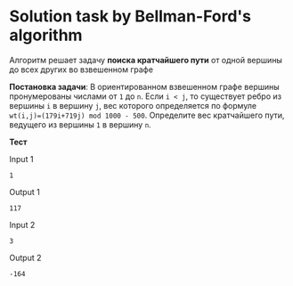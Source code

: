 # Solution task by Bellman-Ford's algorithm

Алгоритм решает задачу <strong>поиска кратчайшего пути</strong> от одной вершины до всех других во взвешенном графе
  
<strong>Постановка задачи</strong>: В ориентированном взвешенном графе вершины пронумерованы числами от `1` до `n`. Если `i < j`, то существует ребро из вершины `i` в вершину `j`, вес которого определяется по формуле `wt(i,j)=(179i+719j) mod 1000 - 500`. Определите вес кратчайшего пути, ведущего из вершины `1` в вершину `n`.

<strong>Тест</strong>

Input 1
```
1
```
Output 1
```
117
```
Input 2
```
3
```
Output 2
```
-164
```
